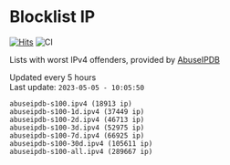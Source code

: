# Blocklist IP

[![Hits](https://hits.seeyoufarm.com/api/count/incr/badge.svg?url=https%3A%2F%2Fgithub.com%2Fborestad%2Fblocklist-ip%2F&count_bg=%2379C83D&title_bg=%23555555&icon=&icon_color=%23E7E7E7&title=hits&edge_flat=false)](https://hits.seeyoufarm.com)  ![CI](https://img.shields.io/github/workflow/status/borestad/blocklist-ip/CI?style=flat-square)

Lists with worst IPv4 offenders, provided by [AbuseIPDB](https://www.abuseipdb.com/)

<!-- FOOTER-PLACEHOLDER -->
Updated every 5 hours<br>
Last update: `2023-05-05 - 10:05:50`
```
abuseipdb-s100.ipv4 (18913 ip)
abuseipdb-s100-1d.ipv4 (37449 ip)
abuseipdb-s100-2d.ipv4 (46713 ip)
abuseipdb-s100-3d.ipv4 (52975 ip)
abuseipdb-s100-7d.ipv4 (66925 ip)
abuseipdb-s100-30d.ipv4 (105611 ip)
abuseipdb-s100-all.ipv4 (289667 ip)
```
